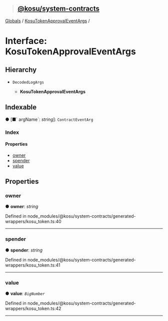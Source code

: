 > ## [@kosu/system-contracts](../README.md)

[Globals](../globals.md) / [KosuTokenApprovalEventArgs](kosutokenapprovaleventargs.md) /

# Interface: KosuTokenApprovalEventArgs

## Hierarchy

* `DecodedLogArgs`

  * **KosuTokenApprovalEventArgs**

## Indexable

● \[■&#x60; argName&#x60;: *string*\]: `ContractEventArg`

### Index

#### Properties

* [owner](kosutokenapprovaleventargs.md#owner)
* [spender](kosutokenapprovaleventargs.md#spender)
* [value](kosutokenapprovaleventargs.md#value)

## Properties

###  owner

● **owner**: *string*

Defined in node_modules/@kosu/system-contracts/generated-wrappers/kosu_token.ts:40

___

###  spender

● **spender**: *string*

Defined in node_modules/@kosu/system-contracts/generated-wrappers/kosu_token.ts:41

___

###  value

● **value**: *`BigNumber`*

Defined in node_modules/@kosu/system-contracts/generated-wrappers/kosu_token.ts:42

___